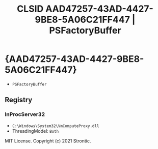 ﻿---
title: "CLSID AAD47257-43AD-4427-9BE8-5A06C21FF447 | PSFactoryBuffer"
excerpt: What is COM-Object CLSID AAD47257-43AD-4427-9BE8-5A06C21FF447?
---

# {AAD47257-43AD-4427-9BE8-5A06C21FF447}

* `PSFactoryBuffer`

## Registry


### InProcServer32

* `C:\Windows\System32\VmComputeProxy.dll`
* ThreadingModel: `Both`

MIT License. Copyright (c) 2021 Strontic.


